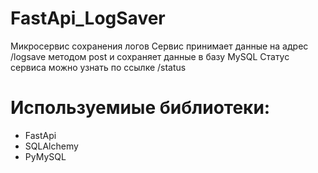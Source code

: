 # FastApi_LogSaver
 Микросервис сохранения логов
 Сервис принимает данные на адрес /logsave методом post и сохраняет данные в базу MySQL
 Статус сервиса можно узнать по ссылке /status
 
 
 # Используемиые библиотеки:
- FastApi
- SQLAlchemy
- PyMySQL